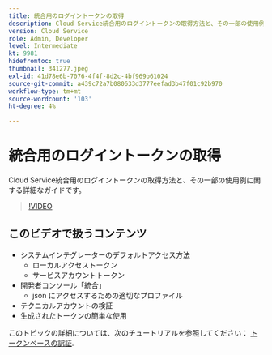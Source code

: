 ```yaml
---
title: 統合用のログイントークンの取得
description: Cloud Service統合用のログイントークンの取得方法と、その一部の使用例に関する詳細なガイドです。
version: Cloud Service
role: Admin, Developer
level: Intermediate
kt: 9981
hidefromtoc: true
thumbnail: 341277.jpeg
exl-id: 41d78e6b-7076-4f4f-8d2c-4bf969b61024
source-git-commit: a439c72a7b080633d3777eefad3b47f01c92b970
workflow-type: tm+mt
source-wordcount: '103'
ht-degree: 4%

---
```


# 統合用のログイントークンの取得

Cloud Service統合用のログイントークンの取得方法と、その一部の使用例に関する詳細なガイドです。

>[!VIDEO](https://video.tv.adobe.com/v/341277?quality=12&learn=on)

## このビデオで扱うコンテンツ

+ システムインテグレーターのデフォルトアクセス方法
   + ローカルアクセストークン
   + サービスアカウントトークン
+ 開発者コンソール「統合」
   + json にアクセスするための適切なプロファイル
+ テクニカルアカウントの検証
+ 生成されたトークンの簡単な使用

このトピックの詳細については、次のチュートリアルを参照してください： [トークンベースの認証](/help/headless-tutorial/authentication/overview.md).
